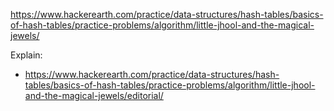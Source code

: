 https://www.hackerearth.com/practice/data-structures/hash-tables/basics-of-hash-tables/practice-problems/algorithm/little-jhool-and-the-magical-jewels/

Explain:

- https://www.hackerearth.com/practice/data-structures/hash-tables/basics-of-hash-tables/practice-problems/algorithm/little-jhool-and-the-magical-jewels/editorial/
